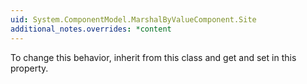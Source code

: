 ```yaml
---
uid: System.ComponentModel.MarshalByValueComponent.Site
additional_notes.overrides: *content
---
```


<p>To change this behavior, inherit from this class and get and set in this property.</p>


